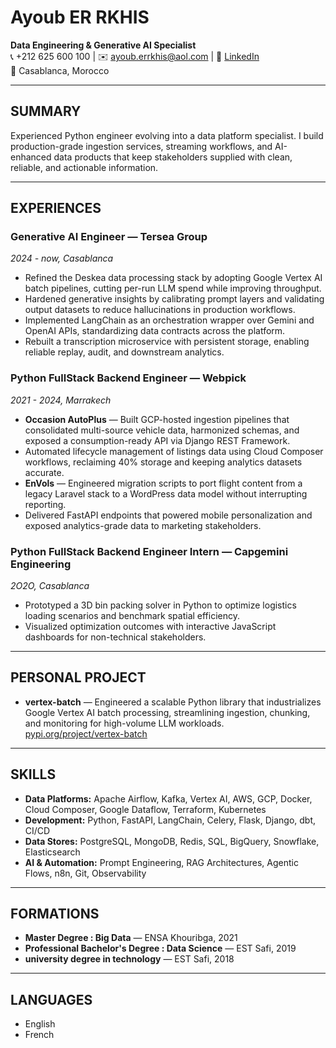 # Ayoub ER RKHIS
**Data Engineering & Generative AI Specialist**  
📞 +212 625 600 100 | ✉️ ayoub.errkhis@aol.com | 🔗 [LinkedIn](https://www.linkedin.com/in/ayouberrkhis/)  
📍 Casablanca, Morocco  

---

## SUMMARY
Experienced Python engineer evolving into a data platform specialist. I build production-grade ingestion services, streaming workflows, and AI-enhanced data products that keep stakeholders supplied with clean, reliable, and actionable information.

---

## EXPERIENCES

### Generative AI Engineer — Tersea Group  
*2024 - now, Casablanca*  
- Refined the Deskea data processing stack by adopting Google Vertex AI batch pipelines, cutting per-run LLM spend while improving throughput.  
- Hardened generative insights by calibrating prompt layers and validating output datasets to reduce hallucinations in production workflows.  
- Implemented LangChain as an orchestration wrapper over Gemini and OpenAI APIs, standardizing data contracts across the platform.  
- Rebuilt a transcription microservice with persistent storage, enabling reliable replay, audit, and downstream analytics.  

### Python FullStack Backend Engineer — Webpick  
*2021 - 2024, Marrakech*  
- **Occasion AutoPlus** — Built GCP-hosted ingestion pipelines that consolidated multi-source vehicle data, harmonized schemas, and exposed a consumption-ready API via Django REST Framework.  
- Automated lifecycle management of listings data using Cloud Composer workflows, reclaiming 40% storage and keeping analytics datasets accurate.  
- **EnVols** — Engineered migration scripts to port flight content from a legacy Laravel stack to a WordPress data model without interrupting reporting.  
- Delivered FastAPI endpoints that powered mobile personalization and exposed analytics-grade data to marketing stakeholders.  

### Python FullStack Backend Engineer Intern — Capgemini Engineering  
*2O2O, Casablanca*  
- Prototyped a 3D bin packing solver in Python to optimize logistics loading scenarios and benchmark spatial efficiency.  
- Visualized optimization outcomes with interactive JavaScript dashboards for non-technical stakeholders.  

---

## PERSONAL PROJECT
- **vertex-batch** — Engineered a scalable Python library that industrializes Google Vertex AI batch processing, streamlining ingestion, chunking, and monitoring for high-volume LLM workloads.  
  [pypi.org/project/vertex-batch](https://pypi.org/project/vertex-batch/)  

---

## SKILLS
- **Data Platforms:** Apache Airflow, Kafka, Vertex AI, AWS, GCP, Docker, Cloud Composer, Google Dataflow, Terraform, Kubernetes  
- **Development:** Python, FastAPI, LangChain, Celery, Flask, Django, dbt, CI/CD  
- **Data Stores:** PostgreSQL, MongoDB, Redis, SQL, BigQuery, Snowflake, Elasticsearch  
- **AI & Automation:** Prompt Engineering, RAG Architectures, Agentic Flows, n8n, Git, Observability  

---

## FORMATIONS
- **Master Degree : Big Data** — ENSA Khouribga, 2021  
- **Professional Bachelor's Degree : Data Science** — EST Safi, 2019  
- **university degree in technology** — EST Safi, 2018  

---

## LANGUAGES
- English  
- French  
